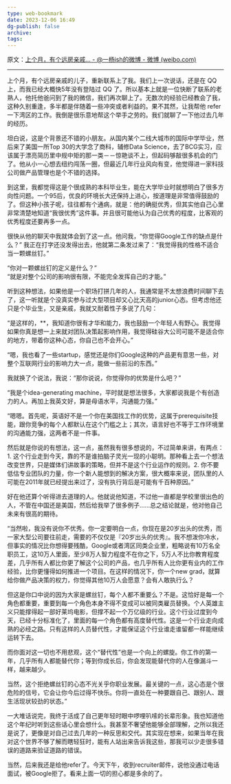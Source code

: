 ```yaml
---
type: web-bookmark
date: 2023-12-06 16:49
dg-publish: false
archive: 
tags:
---
```

原文：[上个月，有个远房亲戚... - @一杨ish的微博 - 微博 (weibo.com)](https://weibo.com/6375760521/HfPxC0Bf9?pagetype=fav)

---

上个月，有个远房亲戚的儿子，重新联系上了我。我们上一次说话，还是在 QQ 上，而我已经大概快5年没有登陆过 QQ 了。所以基本上就是一位快断了联系的老熟人，他托他爸问到了我的微信，我们再次聊上了。无数次的经验已经教会了我，这种久别重逢，多半都是伴随着一些冲突或者利益的。果不其然，让我帮他 refer 一下湾区的工作。我倒是很乐意地帮这个举手之劳的。我们就聊了一下他过去几年的经历。  
  
坦白说，这是个背景还不错的小朋友。从国内某个二线大城市的国际中学毕业，然后来了美国一所Top 30的大学念了商科，辅修Data Science，去了BCG实习，应该属于漂亮简历里中规中矩的那一类－－惊艳谈不上，但起码够敲很多机会的门了。他从小一心想去纽约闯荡一圈，但最近几年行业风向有变，他觉得进一家科技公司做产品管理也是个不错的选择。  
  
到这里，我都觉得这是个很成熟的本科毕业生，能在大学毕业时就想明白了很多方向性问题。一个95后，优良的环境长大还保持上进心，按道理是非常值得鼓励的了。但这种小孩子呢，往往都有个通病，就是：他的确挺优秀，但其实他自己心里非常清楚地知道“我很优秀”这件事。并且很可能他认为自己优秀的程度，比客观的优秀程度还要再多一点。  
  
很快从他的聊天中我就体会到了这一点。他问我，“你觉得Google工作的缺点是什么？” 我正在打字还没发得出去，他就第二条发过来了：“我觉得我的性格不适合当一颗螺丝钉。”  
  
“你对一颗螺丝钉的定义是什么？”  
“就是对整个公司的影响很有限，不能完全发挥自己的才能。”  
  
听到这种想法，如果他是一个职场打拼几年的人，我通常是不太想浪费时间聊下去了，这一听就是个没真实参与过大型项目却又心比天高的junior心态。但考虑他还只是个毕业生，又是亲戚，我就又耐着性子多说了几句：  
  
“是这样的，\*\*，我知道你很有才华和能力，我也鼓励一个年轻人有野心。我觉得如果你真是想一上来就对团队决策起影响作用，我觉得硅谷大公司可能不是适合你的地方，带着你这种心态，你自己也不会开心。”  
  
“嗯，我也看了一些startup，感觉还是你们Google这种的产品更有意思一些，对整个互联网行业的影响力大一点，能做一些前沿的东西。”  
  
我就换了个说法，我说：“那你说说，你觉得你的优势是什么吧？”  
  
“我是个idea-generating machine，平时就是想法很多，大家都说我是个有创造力的人。再加上我英文好，算是母语水平，沟通能力强。”  
  
“嗯嗯。首先呢，英语好不是一个你在美国找工作的优势，这属于prerequisite技能，跟你竞争的每个人都默认在这个门槛之上；其次，语言好也不等于工作环境里的沟通能力强，这两者不是一件事。  
  
然后就是你说的有想法，这一点，虽然我有很多想说的，不过简单来讲，有两点：1. 这个行业走到今天，靠的不是谁拍脑子灵光一现的小聪明。那种看上去一个想法改变世界，只是媒体们讲故事的策略，但并不是这个行业运作的规则。2. 你不要低估专业团队的力量，你一个新人能想到的解决方案，很大概率来说，团队里的人可能在2011年就已经提出来过了，没有执行背后是可能有千百种原因。”  
  
好在他还算个听得进去道理的人。他就说他知道，不过他一直都是学校里很出色的人，不管在中国还是美国，然后给我举了很多例子……总之结论就是，他对他自己未来有很高的期待。  
  
“当然啦，我没有说你不优秀。你一定要明白一点，你现在是20岁出头的优秀，而一家大型公司要往前走，需要的不仅仅是『20岁出头的优秀』。我不想泼你冷水，但事实的情况比你想得要残酷，Google或者湾区同类企业里，粗略说有10万名全职员工，这10万人里面，至少8万人智力程度不在你之下，5万人不比你教育程度差，几乎所有人都比你更了解这个公司的产品，也几乎所有人比你更有业内的工作经验，比你更懂得如何推进一个项目。在这样的情况下，你一个new grad，就算给你做产品决策的权力，你觉得其他10万人会愿意？会有人敢执行么？  
  
但这是你口中说的因为大家是螺丝钉，每个人都不重要么？不是。这恰好是每一个角色都重要，重要到每一个角色本身不得不变成可以被同类雇员替换。个人英雄主义只能撑得起一部好莱坞电影，但撑不起一个万亿级的行业。这个行业过度到今天，已经十分标准化了，里面的每一个角色都有高度替代性。这是一个行业走向成熟的必经之路。只有这样的人员替代性，才能保证这个行业谁走谁留都一样能继续运转下去。  
  
而你面对这一切也不用悲观，这个“替代性”也是一个向上的螺旋。你工作的第一年，几乎所有人都能替代你；等到你成长后，你会发现能替代你的人在像漏斗一样，越来越少。  
  
当然，这个拒绝螺丝钉的心态不光关乎你职业发展。最关键的一点，这心态是个很危险的信号，它会让你今后过得不快乐。你将一直处在一种要跟自己、跟别人、跟生活现状较劲的状态。”  
  
一大堆话说完，我终于活成了自己更年轻时眼中啰哩叭嗦的长辈形象。我也知道他这个年纪时听到这些话心里会想什么。我甚至不奢望他能够全部理解，之所以我还是说了，更像是对自己过去几年的一种反思和交代。其实现在想来，如果当年在我对这个世界不够了解而瞎轻狂时，能有人站出来告诉我这些，那我可以少走很多错误的道路来验证道路的错误。  
  
当然，后来我还是给他refer了。今天下午，收到recruiter邮件，说他没通过电话面试，被Google拒了。看来上面一切的担心都是多余的了。